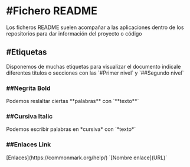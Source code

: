 <h1>#Fichero README</h1>
Los ficheros README suelen acompañar a las aplicaciones dentro de los repositorios para dar información del proyecto o código
<h2>#Etiquetas</h2>
Disponemos de muchas etiquetas para visualizar el documento indicale diferentes títulos o secciones con las `#Primer nivel` y `##Segundo nivel`
<h3>##Negrita Bold</h3>
Podemos reslaltar ciertas **palabras** con `**texto**`
<h3>##Cursiva Italic</h3>
Podemos escribir palabras en *cursiva* con `*texto*`
<h3>##Enlaces Link</h3>
[Enlaces](https://commonmark.org/help/)
`[Nombre enlace](URL)`

